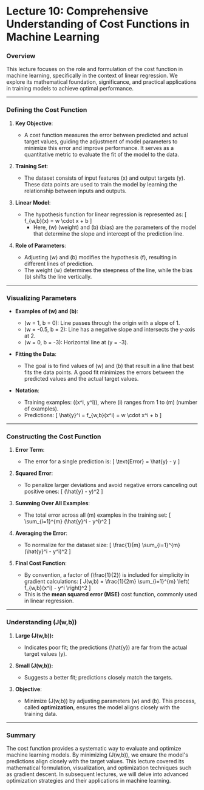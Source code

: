 # Lecture 10: Comprehensive Understanding of Cost Functions in Machine Learning

### Overview
This lecture focuses on the role and formulation of the cost function in machine learning, specifically in the context of linear regression. We explore its mathematical foundation, significance, and practical applications in training models to achieve optimal performance.

---

### Defining the Cost Function

1. **Key Objective**:
   - A cost function measures the error between predicted and actual target values, guiding the adjustment of model parameters to minimize this error and improve performance. It serves as a quantitative metric to evaluate the fit of the model to the data.

2. **Training Set**:
   - The dataset consists of input features \(x\) and output targets \(y\). These data points are used to train the model by learning the relationship between inputs and outputs.

3. **Linear Model**:
   - The hypothesis function for linear regression is represented as:
     \[
     f_{w,b}(x) = w \cdot x + b
     \]
     - Here, \(w\) (weight) and \(b\) (bias) are the parameters of the model that determine the slope and intercept of the prediction line.

4. **Role of Parameters**:
   - Adjusting \(w\) and \(b\) modifies the hypothesis \(f\), resulting in different lines of prediction.
   - The weight \(w\) determines the steepness of the line, while the bias \(b\) shifts the line vertically.

---

### Visualizing Parameters

- **Examples of \(w\) and \(b\)**:
  - \(w = 1, b = 0\): Line passes through the origin with a slope of 1.
  - \(w = -0.5, b = 2\): Line has a negative slope and intersects the y-axis at 2.
  - \(w = 0, b = -3\): Horizontal line at \(y = -3\).

- **Fitting the Data**:
  - The goal is to find values of \(w\) and \(b\) that result in a line that best fits the data points. A good fit minimizes the errors between the predicted values and the actual target values.

- **Notation**:
  - Training examples: \((x^i, y^i)\), where \(i\) ranges from 1 to \(m\) (number of examples).
  - Predictions:
    \[
    \hat{y}^i = f_{w,b}(x^i) = w \cdot x^i + b
    \]

---

### Constructing the Cost Function

1. **Error Term**:
   - The error for a single prediction is:
     \[
     \text{Error} = \hat{y} - y
     \]

2. **Squared Error**:
   - To penalize larger deviations and avoid negative errors canceling out positive ones:
     \[
     (\hat{y} - y)^2
     \]

3. **Summing Over All Examples**:
   - The total error across all \(m\) examples in the training set:
     \[
     \sum_{i=1}^{m} (\hat{y}^i - y^i)^2
     \]

4. **Averaging the Error**:
   - To normalize for the dataset size:
     \[
     \frac{1}{m} \sum_{i=1}^{m} (\hat{y}^i - y^i)^2
     \]

5. **Final Cost Function**:
   - By convention, a factor of \(\frac{1}{2}\) is included for simplicity in gradient calculations:
     \[
     J(w,b) = \frac{1}{2m} \sum_{i=1}^{m} \left( f_{w,b}(x^i) - y^i \right)^2
     \]
   - This is the **mean squared error (MSE)** cost function, commonly used in linear regression.

---

### Understanding \(J(w,b)\)

1. **Large \(J(w,b)\):**
   - Indicates poor fit; the predictions \(\hat{y}\) are far from the actual target values \(y\).

2. **Small \(J(w,b)\):**
   - Suggests a better fit; predictions closely match the targets.

3. **Objective**:
   - Minimize \(J(w,b)\) by adjusting parameters \(w\) and \(b\). This process, called **optimization**, ensures the model aligns closely with the training data.

---

### Summary

The cost function provides a systematic way to evaluate and optimize machine learning models. By minimizing \(J(w,b)\), we ensure the model's predictions align closely with the target values. This lecture covered its mathematical formulation, visualization, and optimization techniques such as gradient descent. In subsequent lectures, we will delve into advanced optimization strategies and their applications in machine learning.

